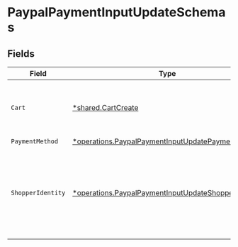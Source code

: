 # PaypalPaymentInputUpdateSchemas


## Fields

| Field                                                                                                                            | Type                                                                                                                             | Required                                                                                                                         | Description                                                                                                                      |
| -------------------------------------------------------------------------------------------------------------------------------- | -------------------------------------------------------------------------------------------------------------------------------- | -------------------------------------------------------------------------------------------------------------------------------- | -------------------------------------------------------------------------------------------------------------------------------- |
| `Cart`                                                                                                                           | [*shared.CartCreate](../../../pkg/models/shared/cartcreate.md)                                                                   | :heavy_minus_sign:                                                                                                               | The details of the cart being purchased with this payment.                                                                       |
| `PaymentMethod`                                                                                                                  | [*operations.PaypalPaymentInputUpdatePaymentMethod](../../../pkg/models/operations/paypalpaymentinputupdatepaymentmethod.md)     | :heavy_minus_sign:                                                                                                               | N/A                                                                                                                              |
| `ShopperIdentity`                                                                                                                | [*operations.PaypalPaymentInputUpdateShopperIdentity](../../../pkg/models/operations/paypalpaymentinputupdateshopperidentity.md) | :heavy_minus_sign:                                                                                                               | Identification information for the Shopper. This is only required when creating a new Bolt account.                              |